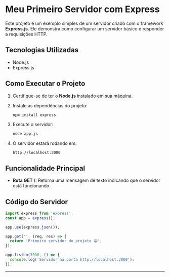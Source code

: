 # Meu Primeiro Servidor com Express

Este projeto é um exemplo simples de um servidor criado com o framework **Express.js**. Ele demonstra como configurar um servidor básico e responder a requisições HTTP.

## Tecnologias Utilizadas

- Node.js
- Express.js

## Como Executar o Projeto

1. Certifique-se de ter o **Node.js** instalado em sua máquina.
   
2. Instale as dependências do projeto:
   ```bash
   npm install express
   ```

3. Execute o servidor:
   ```bash
   node app.js
   ```

4. O servidor estará rodando em:
   ```
   http://localhost:3000
   ```

## Funcionalidade Principal

- **Rota GET /**: Retorna uma mensagem de texto indicando que o servidor está funcionando.

## Código do Servidor

```javascript
import express from 'express';
const app = express();

app.use(express.json());

app.get('', (req, res) => {
  return 'Primeiro servidor do projeto 😁';
});

app.listen(3000, () => {
  console.log('Servidor na porta http://localhost:3000');
});
```

---

